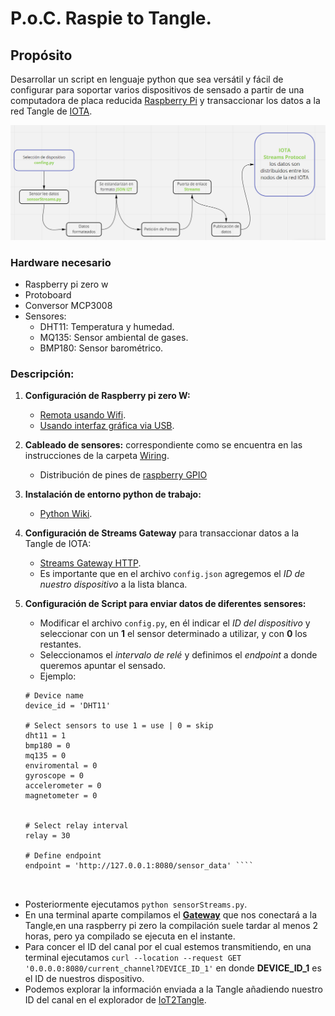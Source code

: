 # P.o.C. Raspie to Tangle.

## Propósito
Desarrollar un script en lenguaje python que sea versátil y fácil de configurar para soportar varios dispositivos de sensado a partir de una computadora de placa reducida [Raspberry Pi](https://es.wikipedia.org/wiki/Raspberry_Pi) y transaccionar los datos a la red Tangle de [IOTA](https://es.wikipedia.org/wiki/IOTA_(protocolo)).


![](./img/streams.png)


### Hardware necesario
- Raspberry pi zero w
- Protoboard
- Conversor MCP3008
- Sensores:
  - DHT11: Temperatura y humedad.
  - MQ135: Sensor ambiental de gases.
  - BMP180: Sensor barométrico.




### Descripción:

1) **Configuración de Raspberry pi zero W:**
     - [Remota usando Wifi](https://desertbot.io/blog/headless-pi-zero-w-wifi-setup-windows).
     - [Usando interfaz gráfica via USB](https://www.circuitbasics.com/access-raspberry-pi-desktop-remote-connection/).
2) **Cableado de sensores:** correspondiente como se encuentra en las instrucciones de la carpeta [Wiring](https://vassgit.vass.es/root/iot2tangle_raspberry/-/tree/master/wiring).
   - Distribución de pines de [raspberry GPIO](https://elementztechblog.files.wordpress.com/2016/05/gpio.png)
    
    
3) **Instalación de entorno python de trabajo:**
     - [Python Wiki](https://vassgit.vass.es/root/CROSS-ARCH_iota_poc/-/wikis/python).
4)  **Configuración de Streams Gateway** para transaccionar datos a la Tangle de IOTA:
    - [Streams Gateway HTTP](https://github.com/iot2tangle/Streams-http-gateway).
    - Es importante que en el archivo `config.json` agregemos el *ID de nuestro dispositivo* a la lista blanca.
   1) **Configuración de Script para enviar datos de diferentes sensores:**
         - Modificar el archivo ``config.py``, en él indicar el *ID del dispositivo* y seleccionar con un **1** el sensor determinado a utilizar, y con **0** los restantes.
        - Seleccionamos el *intervalo de relé* y definimos el *endpoint* a donde queremos apuntar el sensado.
       - Ejemplo:
   
        
        ````
        # Device name
        device_id = 'DHT11'

        # Select sensors to use 1 = use | 0 = skip
        dht11 = 1
        bmp180 = 0
        mq135 = 0
        enviromental = 0
        gyroscope = 0
        accelerometer = 0
        magnetometer = 0


        # Select relay interval
        relay = 30

        # Define endpoint
        endpoint = 'http://127.0.0.1:8080/sensor_data' ````



- Posteriormente ejecutamos `python sensorStreams.py`.
- En una terminal aparte compilamos el  **[Gateway](https://github.com/iot2tangle/Streams-http-gateway)** que nos conectará a la Tangle,en una raspberry pi zero la compilación suele tardar al menos 2 horas, pero ya compilado se ejecuta en el instante.
- Para concer el ID del canal por el cual estemos transmitiendo, en una terminal ejecutamos `curl --location --request GET '0.0.0.0:8080/current_channel?DEVICE_ID_1'` en donde **DEVICE_ID_1** es el ID de nuestros dispositivo.
- Podemos explorar la información enviada a la Tangle añadiendo nuestro ID del canal en el explorador de [IoT2Tangle](https://explorer.iot2tangle.io/).